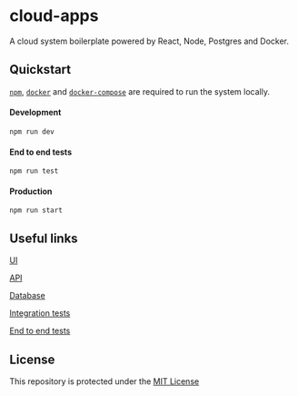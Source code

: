 # cloud-apps

A cloud system boilerplate powered by React, Node, Postgres and Docker.
  
## Quickstart

[`npm`](https://www.npmjs.com/), [`docker`](https://www.docker.com/) and [`docker-compose`](https://docs.docker.com/compose/) are required to run the system locally.
        
#### Development        
 `npm run dev`            

#### End to end tests  
  `npm run test`  
  
#### Production        
 `npm run start`   

## Useful links

[UI](https://github.com/escobard/cloud-apps/blob/master/client/ui)

[API](https://github.com/escobard/cloud-apps/blob/master/server/api)

[Database](https://github.com/escobard/cloud-apps/tree/master/server/postgres)

[Integration tests](https://github.com/escobard/cloud-apps/tree/master/server/tests)

[End to end tests](https://github.com/escobard/cloud-apps/tree/master/client/tests)

## License

This repository is protected under the [MIT License](https://choosealicense.com/licenses/mit/)
